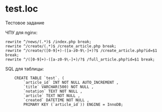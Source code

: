 # test.loc
Тестовое задание

ЧПУ для nginx: 

    rewrite ^/news/(.*)$ /index.php break;
    rewrite ^/create/(.*)$ /create_article.php break;     
    rewrite ^/create/([0-9]+)-([a-z0-9\-]+)?$ /create_article.php?id=$1 break;
    rewrite ^/([0-9]+)-([a-z0-9\-]+)/?$ /full_article.php?id=$1 break;

SQL для таблицы: 

		CREATE TABLE `test`. ( 
			`article_id` INT NOT NULL AUTO_INCREMENT , 
			`title` VARCHAR(500) NOT NULL , 
			`notation` TEXT NOT NULL , 
			`article` TEXT NOT NULL , 
			`created` DATETIME NOT NULL , 
			PRIMARY KEY (`article_id`)) ENGINE = InnoDB;